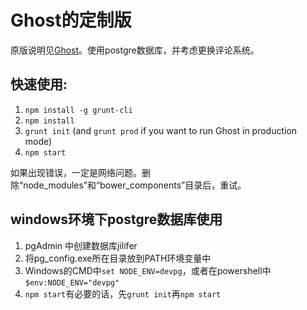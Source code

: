 # Ghost的定制版
原版说明见[Ghost](https://github.com/TryGhost/Ghost#ghost-)。使用postgre数据库，并考虑更换评论系统。

## 快速使用:

1. `npm install -g grunt-cli`
1. `npm install`
1. `grunt init` (and `grunt prod` if you want to run Ghost in production mode)
1. `npm start`

如果出现错误，一定是网络问题。删除“node_modules”和“bower_components”目录后，重试。

## windows环境下postgre数据库使用

1. pgAdmin 中创建数据库jilifer
1. 将pg_config.exe所在目录放到PATH环境变量中
1. Windows的CMD中`set NODE_ENV=devpg`，或者在powershell中`$env:NODE_ENV="devpg"`
1. `npm start`有必要的话，先`grunt init`再`npm start`